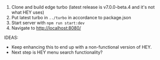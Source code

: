 1. Clone and build edge turbo (latest release is v7.0.0-beta.4 and it's not what HEY uses)
1. Put latest turbo in `../turbo` in accordance to package.json
1. Start server with `npm run start:dev`
1. Navigate to [http://localhost:8080/](http://localhost:8080/)

IDEAS:
* Keep enhancing this to end up with a non-functional version of HEY.
* Next step is HEY menu search functionality?
